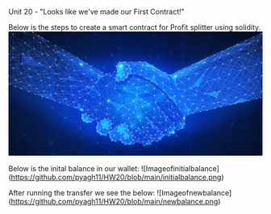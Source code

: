 Unit 20 - "Looks like we've made our First Contract!"

Below is the steps to create a smart contract for Profit splitter using solidity.
![Image](https://github.com/pyagh11/HW20/blob/main/smart-contract%20(1).png)

Below is the inital balance in our wallet:
![Imageofinitialbalance] (https://github.com/pyagh11/HW20/blob/main/initialbalance.png)

After running the transfer we see the below: 
![Imageofnewbalance] (https://github.com/pyagh11/HW20/blob/main/newbalance.png)
